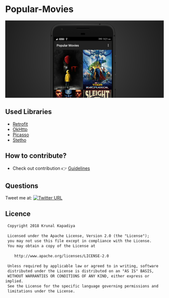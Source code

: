 # Popular-Movies
  <img src="/screenshots/graphic.png"/>
  
 ## Used Libraries
 
 - [Retrofit](https://developer.android.com/topic/libraries/support-library/index.html)
 - [OkHttp](http://square.github.io/okhttp/)
 - [Picasso](http://square.github.io/picasso/)
 - [Stetho](http://facebook.github.io/stetho/)
 
 ## How to contribute?
 - Check out contribution :point_right: [Guidelines](./CONTRIBUTING.md)  
 
 ## Questions
 
 Tweet me at: 
 [![Twitter URL](https://img.shields.io/badge/Twitter-@krunal3kapadiya-blue.svg?style=for-the-badge)](https://twitter.com/krunal3kapadiya)
 
 ## Licence
     Copyright 2018 Krunal Kapadiya
 
     Licensed under the Apache License, Version 2.0 (the "License");
     you may not use this file except in compliance with the License.
     You may obtain a copy of the License at
 
        http://www.apache.org/licenses/LICENSE-2.0
 
     Unless required by applicable law or agreed to in writing, software
     distributed under the License is distributed on an "AS IS" BASIS,
     WITHOUT WARRANTIES OR CONDITIONS OF ANY KIND, either express or implied.
     See the License for the specific language governing permissions and
     limitations under the License.
